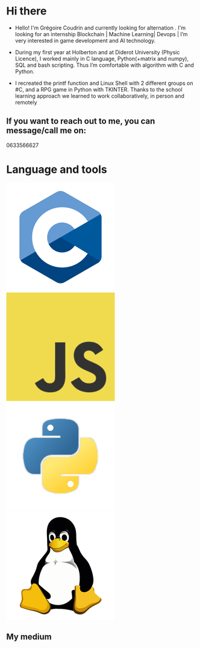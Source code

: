 # Hi there

-   Hello! I'm Grégoire Coudrin and currently looking for alternation . I'm looking for an internship Blockchain | Machine Learning| Devops | I’m very interested in game development and AI technology.

-   During my first year at Holberton and at Diderot University (Physic Licence), I worked mainly in C language, Python(+matrix and numpy), SQL and bash scripting. Thus I’m comfortable with algorithm with C and Python.

-   I recreated the printf function and Linux Shell with 2 different groups on #C, and a RPG game in Python with TKINTER. Thanks to the school learning approach we learned to work collaboratively, in person and remotely

## If you want to reach out to me, you can message/call me on:

0633566627

# Language and tools 

![](https://raw.githubusercontent.com/github/explore/80688e429a7d4ef2fca1e82350fe8e3517d3494d/topics/c/c.png)
![](https://raw.githubusercontent.com/github/explore/80688e429a7d4ef2fca1e82350fe8e3517d3494d/topics/javascript/javascript.png)
![](https://raw.githubusercontent.com/github/explore/80688e429a7d4ef2fca1e82350fe8e3517d3494d/topics/python/python.png)
![](https://raw.githubusercontent.com/github/explore/80688e429a7d4ef2fca1e82350fe8e3517d3494d/topics/linux/linux.png)
## My medium
<!-- MEDIUM-STORY-LIST:START -->  
<!-- MEDIUM-STORY-LIST:END -->
